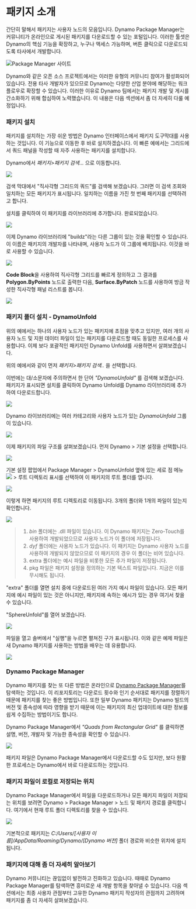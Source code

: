 # 패키지 소개

간단히 말해서 패키지는 사용자 노드의 모음입니다. Dynamo Package Manager는 커뮤니티가 온라인으로 게시된 패키지를 다운로드할 수 있는 포털입니다. 이러한 툴셋은 Dynamo의 핵심 기능을 확장하고, 누구나 액세스 가능하며, 버튼 클릭으로 다운로드되도록 타사에서 개발합니다.

![Package Manager 사이트](../images/6-2/1/dpm.jpg)

Dynamo와 같은 오픈 소스 프로젝트에서는 이러한 유형의 커뮤니티 참여가 활성화되어 있습니다. 전용 타사 개발자가 있으므로 Dynamo는 다양한 산업 분야에 해당하는 워크플로우로 확장할 수 있습니다. 이러한 이유로 Dynamo 팀에서는 패키지 개발 및 게시를 간소화하기 위해 합심하여 노력했습니다. 이 내용은 다음 섹션에서 좀 더 자세히 다룰 예정입니다.

### 패키지 설치

패키지를 설치하는 가장 쉬운 방법은 Dynamo 인터페이스에서 패키지 도구막대를 사용하는 것입니다. 이 기능으로 이동한 후 바로 설치하겠습니다. 이 빠른 예에서는 그리드에서 쿼드 패널을 작성할 때 자주 사용하는 패키지를 설치합니다.

Dynamo에서 _패키지>패키지 검색..._ 으로 이동합니다.

![](../images/6-2/1/packageintroduction-installingapackage01.jpg)

검색 막대에서 "직사각형 그리드의 쿼드"를 검색해 보겠습니다. 그러면 이 검색 조회와 일치하는 모든 패키지가 표시됩니다. 일치하는 이름을 가진 첫 번째 패키지를 선택하려고 합니다.

설치를 클릭하여 이 패키지를 라이브러리에 추가합니다. 완료되었습니다.

![](../images/6-2/1/packageintroduction-installingapackage02.jpg)

이제 Dynamo 라이브러리에 "buildz"라는 다른 그룹이 있는 것을 확인할 수 있습니다. 이 이름은 패키지의 개발자를 나타내며, 사용자 노드가 이 그룹에 배치됩니다. 이것을 바로 사용할 수 있습니다.

![](../images/6-2/1/packageintroduction-installingapackage03.jpg)

**Code Block**을 사용하여 직사각형 그리드를 빠르게 정의하고 그 결과를 **Polygon.ByPoints** 노드로 출력한 다음, **Surface.ByPatch** 노드를 사용하여 방금 작성한 직사각형 패널 리스트를 봅니다.

![](../images/6-2/1/packageintroduction-installingapackage04.jpg)

### 패키지 폴더 설치 - DynamoUnfold

위의 예에서는 하나의 사용자 노드가 있는 패키지에 초점을 맞추고 있지만, 여러 개의 사용자 노드 및 지원 데이터 파일이 있는 패키지를 다운로드할 때도 동일한 프로세스를 사용합니다. 이제 보다 포괄적인 패키지인 Dynamo Unfold를 사용하면서 살펴보겠습니다.

위의 예에서와 같이 먼저 _패키지>패키지 검색.._ 을 선택합니다.

이번에는 대/소문자에 주의하면서 한 단어 _"DynamoUnfold"_ 를 검색해 보겠습니다. 패키지가 표시되면 설치를 클릭하여 Dynamo Unfold를 Dynamo 라이브러리에 추가하여 다운로드합니다.

![](../images/6-2/1/packageintroduction-installingpackagefolder01.jpg)

Dynamo 라이브러리에는 여러 카테고리와 사용자 노드가 있는 _DynamoUnfold_ 그룹이 있습니다.

![](../images/6-2/1/packageintroduction-installingpackagefolder02.jpg)

이제 패키지의 파일 구조를 살펴보겠습니다. 먼저 Dynamo > 기본 설정을 선택합니다.

![](../images/6-2/1/packageintroduction-installingpackagefolder03.jpg)

기본 설정 팝업에서 Package Manager > DynamoUnfold 옆에 있는 세로 점 메뉴 ![](../images/6-2/1/packageintroduction-verticaldotsmenu.jpg) > 루트 디렉토리 표시를 선택하여 이 패키지의 루트 폴더를 엽니다.

![](../images/6-2/1/packageintroduction-installingpackagefolder04.jpg)

이렇게 하면 패키지의 루트 디렉토리로 이동됩니다. 3개의 폴더와 1개의 파일이 있는지 확인합니다.

![](../images/6-2/1/packageintroduction-installingpackagefolder05.jpg)

> 1. _bin_ 폴더에는 .dll 파일이 있습니다. 이 Dynamo 패키지는 Zero-Touch를 사용하여 개발되었으므로 사용자 노드가 이 폴더에 저장됩니다.
> 2. _dyf_ 폴더에는 사용자 노드가 있습니다. 이 패키지는 Dynamo 사용자 노드를 사용하여 개발되지 않았으므로 이 패키지의 경우 이 폴더는 비어 있습니다.
> 3. extra 폴더에는 예시 파일을 비롯한 모든 추가 파일이 저장됩니다.
> 4. pkg 파일은 패키지 설정을 정의하는 기본 텍스트 파일입니다. 지금은 이를 무시해도 됩니다.

"extra" 폴더를 열면 설치 중에 다운로드된 여러 가지 예시 파일이 있습니다. 모든 패키지에 예시 파일이 있는 것은 아니지만, 패키지에 속하는 예시가 있는 경우 여기서 찾을 수 있습니다.

"SphereUnfold"를 열어 보겠습니다.

![](../images/6-2/1/rd2.jpg)

파일을 열고 솔버에서 "실행"을 누르면 펼쳐진 구가 표시됩니다. 이와 같은 예제 파일은 새 Dynamo 패키지를 사용하는 방법을 배우는 데 유용합니다.

![](../images/6-2/1/packageintroduction-installingpackagefolder07.jpg)

### Dynamo Package Manager

Dynamo 패키지를 찾는 또 다른 방법은 온라인으로 [Dynamo Package Manager](http://dynamopackages.com)를 탐색하는 것입니다. 이 리포지토리는 다운로드 횟수와 인기 순서대로 패키지를 정렬하기 때문에 패키지를 찾는 좋은 방법입니다. 또한 일부 Dynamo 패키지는 Dynamo 빌드의 버전 및 종속성에 따라 영향을 받기 때문에 이는 패키지의 최신 업데이트에 대한 정보를 쉽게 수집하는 방법이기도 합니다.

Dynamo Package Manager에서 _"Quads from Rectangular Grid"_ 를 클릭하면 설명, 버전, 개발자 및 가능한 종속성을 확인할 수 있습니다.

![](../images/6-2/1/dpm2.jpg)

패키지 파일은 Dynamo Package Manager에서 다운로드할 수도 있지만, 보다 원활한 프로세스는 Dynamo에서 바로 다운로드하는 것입니다.

### 패키지 파일이 로컬로 저장되는 위치

Dynamo Package Manager에서 파일을 다운로드하거나 모든 패키지 파일이 저장되는 위치를 보려면 Dynamo > Package Manager > 노드 및 패키지 경로를 클릭합니다. 여기에서 현재 루트 폴더 디렉토리를 찾을 수 있습니다.

![](../images/6-2/1/packageintroduction-installingpackagefolder08.jpg)

기본적으로 패키지는 _C:/Users/[사용자 이름]/AppData/Roaming/Dynamo/[Dynamo 버전]_ 폴더 경로와 비슷한 위치에 설치됩니다.

### 패키지에 대해 좀 더 자세히 알아보기

Dynamo 커뮤니티는 끊임없이 발전하고 진화하고 있습니다. 때때로 Dynamo Package Manager를 탐색하면 흥미로운 새 개발 항목을 찾아낼 수 있습니다. 다음 섹션에서는 최종 사용자 관점부터 고유한 Dynamo 패키지 작성자의 관점까지 고려하며 패키지를 좀 더 자세히 살펴보겠습니다.
